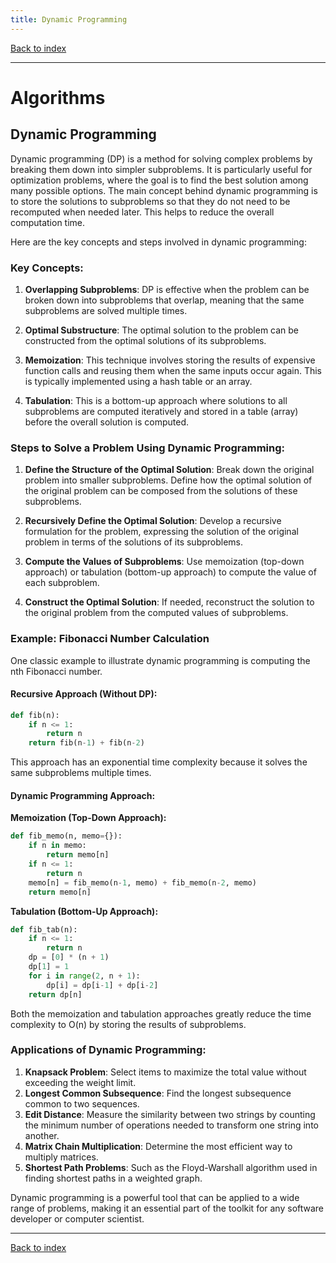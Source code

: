 ```yaml
---
title: Dynamic Programming
---
```


[Back to index](index.html)

---
# Algorithms
## Dynamic Programming

Dynamic programming (DP) is a method for solving complex problems by breaking them down into simpler subproblems. It is particularly useful for optimization problems, where the goal is to find the best solution among many possible options. The main concept behind dynamic programming is to store the solutions to subproblems so that they do not need to be recomputed when needed later. This helps to reduce the overall computation time.

Here are the key concepts and steps involved in dynamic programming:

### Key Concepts:

1. **Overlapping Subproblems**: DP is effective when the problem can be broken down into subproblems that overlap, meaning that the same subproblems are solved multiple times.

2. **Optimal Substructure**: The optimal solution to the problem can be constructed from the optimal solutions of its subproblems.

3. **Memoization**: This technique involves storing the results of expensive function calls and reusing them when the same inputs occur again. This is typically implemented using a hash table or an array.

4. **Tabulation**: This is a bottom-up approach where solutions to all subproblems are computed iteratively and stored in a table (array) before the overall solution is computed.

### Steps to Solve a Problem Using Dynamic Programming:

1. **Define the Structure of the Optimal Solution**: Break down the original problem into smaller subproblems. Define how the optimal solution of the original problem can be composed from the solutions of these subproblems.

2. **Recursively Define the Optimal Solution**: Develop a recursive formulation for the problem, expressing the solution of the original problem in terms of the solutions of its subproblems.

3. **Compute the Values of Subproblems**: Use memoization (top-down approach) or tabulation (bottom-up approach) to compute the value of each subproblem.

4. **Construct the Optimal Solution**: If needed, reconstruct the solution to the original problem from the computed values of subproblems.

### Example: Fibonacci Number Calculation

One classic example to illustrate dynamic programming is computing the nth Fibonacci number.

#### Recursive Approach (Without DP):

```python
def fib(n):
    if n <= 1:
        return n
    return fib(n-1) + fib(n-2)
```

This approach has an exponential time complexity because it solves the same subproblems multiple times.

#### Dynamic Programming Approach:

**Memoization (Top-Down Approach):**

```python
def fib_memo(n, memo={}):
    if n in memo:
        return memo[n]
    if n <= 1:
        return n
    memo[n] = fib_memo(n-1, memo) + fib_memo(n-2, memo)
    return memo[n]
```

**Tabulation (Bottom-Up Approach):**

```python
def fib_tab(n):
    if n <= 1:
        return n
    dp = [0] * (n + 1)
    dp[1] = 1
    for i in range(2, n + 1):
        dp[i] = dp[i-1] + dp[i-2]
    return dp[n]
```

Both the memoization and tabulation approaches greatly reduce the time complexity to O(n) by storing the results of subproblems.

### Applications of Dynamic Programming:

1. **Knapsack Problem**: Select items to maximize the total value without exceeding the weight limit.
2. **Longest Common Subsequence**: Find the longest subsequence common to two sequences.
3. **Edit Distance**: Measure the similarity between two strings by counting the minimum number of operations needed to transform one string into another.
4. **Matrix Chain Multiplication**: Determine the most efficient way to multiply matrices.
5. **Shortest Path Problems**: Such as the Floyd-Warshall algorithm used in finding shortest paths in a weighted graph.

Dynamic programming is a powerful tool that can be applied to a wide range of problems, making it an essential part of the toolkit for any software developer or computer scientist.

---
[Back to index](index.html)
